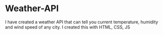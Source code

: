 # Weather-API
I have created a weather API that can tell you current temperature, humidity and wind speed of any city. I created this with HTML, CSS, JS
